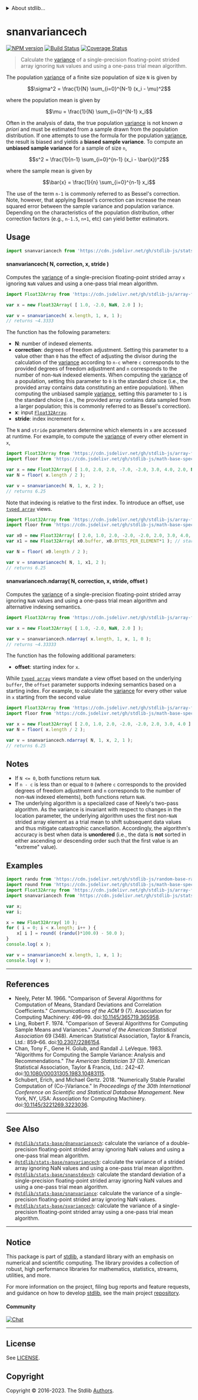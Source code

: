 <!--

@license Apache-2.0

Copyright (c) 2020 The Stdlib Authors.

Licensed under the Apache License, Version 2.0 (the "License");
you may not use this file except in compliance with the License.
You may obtain a copy of the License at

   http://www.apache.org/licenses/LICENSE-2.0

Unless required by applicable law or agreed to in writing, software
distributed under the License is distributed on an "AS IS" BASIS,
WITHOUT WARRANTIES OR CONDITIONS OF ANY KIND, either express or implied.
See the License for the specific language governing permissions and
limitations under the License.

-->


<details>
  <summary>
    About stdlib...
  </summary>
  <p>We believe in a future in which the web is a preferred environment for numerical computation. To help realize this future, we've built stdlib. stdlib is a standard library, with an emphasis on numerical and scientific computation, written in JavaScript (and C) for execution in browsers and in Node.js.</p>
  <p>The library is fully decomposable, being architected in such a way that you can swap out and mix and match APIs and functionality to cater to your exact preferences and use cases.</p>
  <p>When you use stdlib, you can be absolutely certain that you are using the most thorough, rigorous, well-written, studied, documented, tested, measured, and high-quality code out there.</p>
  <p>To join us in bringing numerical computing to the web, get started by checking us out on <a href="https://github.com/stdlib-js/stdlib">GitHub</a>, and please consider <a href="https://opencollective.com/stdlib">financially supporting stdlib</a>. We greatly appreciate your continued support!</p>
</details>

# snanvariancech

[![NPM version][npm-image]][npm-url] [![Build Status][test-image]][test-url] [![Coverage Status][coverage-image]][coverage-url] <!-- [![dependencies][dependencies-image]][dependencies-url] -->

> Calculate the [variance][variance] of a single-precision floating-point strided array ignoring `NaN` values and using a one-pass trial mean algorithm.

<section class="intro">

The population [variance][variance] of a finite size population of size `N` is given by

<!-- <equation class="equation" label="eq:population_variance" align="center" raw="\sigma^2 = \frac{1}{N} \sum_{i=0}^{N-1} (x_i - \mu)^2" alt="Equation for the population variance."> -->

```math
\sigma^2 = \frac{1}{N} \sum_{i=0}^{N-1} (x_i - \mu)^2
```

<!-- <div class="equation" align="center" data-raw-text="\sigma^2 = \frac{1}{N} \sum_{i=0}^{N-1} (x_i - \mu)^2" data-equation="eq:population_variance">
    <img src="https://cdn.jsdelivr.net/gh/stdlib-js/stdlib@593b8d50a1058699be05a387cbf1bb752f63b581/lib/node_modules/@stdlib/stats/base/snanvariancech/docs/img/equation_population_variance.svg" alt="Equation for the population variance.">
    <br>
</div> -->

<!-- </equation> -->

where the population mean is given by

<!-- <equation class="equation" label="eq:population_mean" align="center" raw="\mu = \frac{1}{N} \sum_{i=0}^{N-1} x_i" alt="Equation for the population mean."> -->

```math
\mu = \frac{1}{N} \sum_{i=0}^{N-1} x_i
```

<!-- <div class="equation" align="center" data-raw-text="\mu = \frac{1}{N} \sum_{i=0}^{N-1} x_i" data-equation="eq:population_mean">
    <img src="https://cdn.jsdelivr.net/gh/stdlib-js/stdlib@593b8d50a1058699be05a387cbf1bb752f63b581/lib/node_modules/@stdlib/stats/base/snanvariancech/docs/img/equation_population_mean.svg" alt="Equation for the population mean.">
    <br>
</div> -->

<!-- </equation> -->

Often in the analysis of data, the true population [variance][variance] is not known _a priori_ and must be estimated from a sample drawn from the population distribution. If one attempts to use the formula for the population [variance][variance], the result is biased and yields a **biased sample variance**. To compute an **unbiased sample variance** for a sample of size `n`,

<!-- <equation class="equation" label="eq:unbiased_sample_variance" align="center" raw="s^2 = \frac{1}{n-1} \sum_{i=0}^{n-1} (x_i - \bar{x})^2" alt="Equation for computing an unbiased sample variance."> -->

```math
s^2 = \frac{1}{n-1} \sum_{i=0}^{n-1} (x_i - \bar{x})^2
```

<!-- <div class="equation" align="center" data-raw-text="s^2 = \frac{1}{n-1} \sum_{i=0}^{n-1} (x_i - \bar{x})^2" data-equation="eq:unbiased_sample_variance">
    <img src="https://cdn.jsdelivr.net/gh/stdlib-js/stdlib@593b8d50a1058699be05a387cbf1bb752f63b581/lib/node_modules/@stdlib/stats/base/snanvariancech/docs/img/equation_unbiased_sample_variance.svg" alt="Equation for computing an unbiased sample variance.">
    <br>
</div> -->

<!-- </equation> -->

where the sample mean is given by

<!-- <equation class="equation" label="eq:sample_mean" align="center" raw="\bar{x} = \frac{1}{n} \sum_{i=0}^{n-1} x_i" alt="Equation for the sample mean."> -->

```math
\bar{x} = \frac{1}{n} \sum_{i=0}^{n-1} x_i
```

<!-- <div class="equation" align="center" data-raw-text="\bar{x} = \frac{1}{n} \sum_{i=0}^{n-1} x_i" data-equation="eq:sample_mean">
    <img src="https://cdn.jsdelivr.net/gh/stdlib-js/stdlib@593b8d50a1058699be05a387cbf1bb752f63b581/lib/node_modules/@stdlib/stats/base/snanvariancech/docs/img/equation_sample_mean.svg" alt="Equation for the sample mean.">
    <br>
</div> -->

<!-- </equation> -->

The use of the term `n-1` is commonly referred to as Bessel's correction. Note, however, that applying Bessel's correction can increase the mean squared error between the sample variance and population variance. Depending on the characteristics of the population distribution, other correction factors (e.g., `n-1.5`, `n+1`, etc) can yield better estimators.

</section>

<!-- /.intro -->



<section class="usage">

## Usage

```javascript
import snanvariancech from 'https://cdn.jsdelivr.net/gh/stdlib-js/stats-base-snanvariancech@v0.1.1-deno/mod.js';
```

#### snanvariancech( N, correction, x, stride )

Computes the [variance][variance] of a single-precision floating-point strided array `x` ignoring `NaN` values and using a one-pass trial mean algorithm.

```javascript
import Float32Array from 'https://cdn.jsdelivr.net/gh/stdlib-js/array-float32@deno/mod.js';

var x = new Float32Array( [ 1.0, -2.0, NaN, 2.0 ] );

var v = snanvariancech( x.length, 1, x, 1 );
// returns ~4.3333
```

The function has the following parameters:

-   **N**: number of indexed elements.
-   **correction**: degrees of freedom adjustment. Setting this parameter to a value other than `0` has the effect of adjusting the divisor during the calculation of the [variance][variance] according to `n-c` where `c` corresponds to the provided degrees of freedom adjustment and `n` corresponds to the number of non-`NaN` indexed elements. When computing the [variance][variance] of a population, setting this parameter to `0` is the standard choice (i.e., the provided array contains data constituting an entire population). When computing the unbiased sample [variance][variance], setting this parameter to `1` is the standard choice (i.e., the provided array contains data sampled from a larger population; this is commonly referred to as Bessel's correction).
-   **x**: input [`Float32Array`][@stdlib/array/float32].
-   **stride**: index increment for `x`.

The `N` and `stride` parameters determine which elements in `x` are accessed at runtime. For example, to compute the [variance][variance] of every other element in `x`,

```javascript
import Float32Array from 'https://cdn.jsdelivr.net/gh/stdlib-js/array-float32@deno/mod.js';
import floor from 'https://cdn.jsdelivr.net/gh/stdlib-js/math-base-special-floor@deno/mod.js';

var x = new Float32Array( [ 1.0, 2.0, 2.0, -7.0, -2.0, 3.0, 4.0, 2.0, NaN ] );
var N = floor( x.length / 2 );

var v = snanvariancech( N, 1, x, 2 );
// returns 6.25
```

Note that indexing is relative to the first index. To introduce an offset, use [`typed array`][mdn-typed-array] views.

<!-- eslint-disable stdlib/capitalized-comments -->

```javascript
import Float32Array from 'https://cdn.jsdelivr.net/gh/stdlib-js/array-float32@deno/mod.js';
import floor from 'https://cdn.jsdelivr.net/gh/stdlib-js/math-base-special-floor@deno/mod.js';

var x0 = new Float32Array( [ 2.0, 1.0, 2.0, -2.0, -2.0, 2.0, 3.0, 4.0, NaN ] );
var x1 = new Float32Array( x0.buffer, x0.BYTES_PER_ELEMENT*1 ); // start at 2nd element

var N = floor( x0.length / 2 );

var v = snanvariancech( N, 1, x1, 2 );
// returns 6.25
```

#### snanvariancech.ndarray( N, correction, x, stride, offset )

Computes the [variance][variance] of a single-precision floating-point strided array ignoring `NaN` values and using a one-pass trial mean algorithm and alternative indexing semantics.

```javascript
import Float32Array from 'https://cdn.jsdelivr.net/gh/stdlib-js/array-float32@deno/mod.js';

var x = new Float32Array( [ 1.0, -2.0, NaN, 2.0 ] );

var v = snanvariancech.ndarray( x.length, 1, x, 1, 0 );
// returns ~4.33333
```

The function has the following additional parameters:

-   **offset**: starting index for `x`.

While [`typed array`][mdn-typed-array] views mandate a view offset based on the underlying `buffer`, the `offset` parameter supports indexing semantics based on a starting index. For example, to calculate the [variance][variance] for every other value in `x` starting from the second value

```javascript
import Float32Array from 'https://cdn.jsdelivr.net/gh/stdlib-js/array-float32@deno/mod.js';
import floor from 'https://cdn.jsdelivr.net/gh/stdlib-js/math-base-special-floor@deno/mod.js';

var x = new Float32Array( [ 2.0, 1.0, 2.0, -2.0, -2.0, 2.0, 3.0, 4.0 ] );
var N = floor( x.length / 2 );

var v = snanvariancech.ndarray( N, 1, x, 2, 1 );
// returns 6.25
```

</section>

<!-- /.usage -->

<section class="notes">

## Notes

-   If `N <= 0`, both functions return `NaN`.
-   If `n - c` is less than or equal to `0` (where `c` corresponds to the provided degrees of freedom adjustment and `n` corresponds to the number of non-`NaN` indexed elements), both functions return `NaN`.
-   The underlying algorithm is a specialized case of Neely's two-pass algorithm. As the variance is invariant with respect to changes in the location parameter, the underlying algorithm uses the first non-`NaN` strided array element as a trial mean to shift subsequent data values and thus mitigate catastrophic cancellation. Accordingly, the algorithm's accuracy is best when data is **unordered** (i.e., the data is **not** sorted in either ascending or descending order such that the first value is an "extreme" value).

</section>

<!-- /.notes -->

<section class="examples">

## Examples

<!-- eslint no-undef: "error" -->

```javascript
import randu from 'https://cdn.jsdelivr.net/gh/stdlib-js/random-base-randu@deno/mod.js';
import round from 'https://cdn.jsdelivr.net/gh/stdlib-js/math-base-special-round@deno/mod.js';
import Float32Array from 'https://cdn.jsdelivr.net/gh/stdlib-js/array-float32@deno/mod.js';
import snanvariancech from 'https://cdn.jsdelivr.net/gh/stdlib-js/stats-base-snanvariancech@v0.1.1-deno/mod.js';

var x;
var i;

x = new Float32Array( 10 );
for ( i = 0; i < x.length; i++ ) {
    x[ i ] = round( (randu()*100.0) - 50.0 );
}
console.log( x );

var v = snanvariancech( x.length, 1, x, 1 );
console.log( v );
```

</section>

<!-- /.examples -->

* * *

<section class="references">

## References

-   Neely, Peter M. 1966. "Comparison of Several Algorithms for Computation of Means, Standard Deviations and Correlation Coefficients." _Communications of the ACM_ 9 (7). Association for Computing Machinery: 496–99. doi:[10.1145/365719.365958][@neely:1966a].
-   Ling, Robert F. 1974. "Comparison of Several Algorithms for Computing Sample Means and Variances." _Journal of the American Statistical Association_ 69 (348). American Statistical Association, Taylor & Francis, Ltd.: 859–66. doi:[10.2307/2286154][@ling:1974a].
-   Chan, Tony F., Gene H. Golub, and Randall J. LeVeque. 1983. "Algorithms for Computing the Sample Variance: Analysis and Recommendations." _The American Statistician_ 37 (3). American Statistical Association, Taylor & Francis, Ltd.: 242–47. doi:[10.1080/00031305.1983.10483115][@chan:1983a].
-   Schubert, Erich, and Michael Gertz. 2018. "Numerically Stable Parallel Computation of (Co-)Variance." In _Proceedings of the 30th International Conference on Scientific and Statistical Database Management_. New York, NY, USA: Association for Computing Machinery. doi:[10.1145/3221269.3223036][@schubert:2018a].

</section>

<!-- /.references -->

<!-- Section for related `stdlib` packages. Do not manually edit this section, as it is automatically populated. -->

<section class="related">

* * *

## See Also

-   <span class="package-name">[`@stdlib/stats-base/dnanvariancech`][@stdlib/stats/base/dnanvariancech]</span><span class="delimiter">: </span><span class="description">calculate the variance of a double-precision floating-point strided array ignoring NaN values and using a one-pass trial mean algorithm.</span>
-   <span class="package-name">[`@stdlib/stats-base/nanvariancech`][@stdlib/stats/base/nanvariancech]</span><span class="delimiter">: </span><span class="description">calculate the variance of a strided array ignoring NaN values and using a one-pass trial mean algorithm.</span>
-   <span class="package-name">[`@stdlib/stats-base/snanstdevch`][@stdlib/stats/base/snanstdevch]</span><span class="delimiter">: </span><span class="description">calculate the standard deviation of a single-precision floating-point strided array ignoring NaN values and using a one-pass trial mean algorithm.</span>
-   <span class="package-name">[`@stdlib/stats-base/snanvariance`][@stdlib/stats/base/snanvariance]</span><span class="delimiter">: </span><span class="description">calculate the variance of a single-precision floating-point strided array ignoring NaN values.</span>
-   <span class="package-name">[`@stdlib/stats-base/svariancech`][@stdlib/stats/base/svariancech]</span><span class="delimiter">: </span><span class="description">calculate the variance of a single-precision floating-point strided array using a one-pass trial mean algorithm.</span>

</section>

<!-- /.related -->

<!-- Section for all links. Make sure to keep an empty line after the `section` element and another before the `/section` close. -->


<section class="main-repo" >

* * *

## Notice

This package is part of [stdlib][stdlib], a standard library with an emphasis on numerical and scientific computing. The library provides a collection of robust, high performance libraries for mathematics, statistics, streams, utilities, and more.

For more information on the project, filing bug reports and feature requests, and guidance on how to develop [stdlib][stdlib], see the main project [repository][stdlib].

#### Community

[![Chat][chat-image]][chat-url]

---

## License

See [LICENSE][stdlib-license].


## Copyright

Copyright &copy; 2016-2023. The Stdlib [Authors][stdlib-authors].

</section>

<!-- /.stdlib -->

<!-- Section for all links. Make sure to keep an empty line after the `section` element and another before the `/section` close. -->

<section class="links">

[npm-image]: http://img.shields.io/npm/v/@stdlib/stats-base-snanvariancech.svg
[npm-url]: https://npmjs.org/package/@stdlib/stats-base-snanvariancech

[test-image]: https://github.com/stdlib-js/stats-base-snanvariancech/actions/workflows/test.yml/badge.svg?branch=v0.1.1
[test-url]: https://github.com/stdlib-js/stats-base-snanvariancech/actions/workflows/test.yml?query=branch:v0.1.1

[coverage-image]: https://img.shields.io/codecov/c/github/stdlib-js/stats-base-snanvariancech/main.svg
[coverage-url]: https://codecov.io/github/stdlib-js/stats-base-snanvariancech?branch=main

<!--

[dependencies-image]: https://img.shields.io/david/stdlib-js/stats-base-snanvariancech.svg
[dependencies-url]: https://david-dm.org/stdlib-js/stats-base-snanvariancech/main

-->

[chat-image]: https://img.shields.io/gitter/room/stdlib-js/stdlib.svg
[chat-url]: https://app.gitter.im/#/room/#stdlib-js_stdlib:gitter.im

[stdlib]: https://github.com/stdlib-js/stdlib

[stdlib-authors]: https://github.com/stdlib-js/stdlib/graphs/contributors

[umd]: https://github.com/umdjs/umd
[es-module]: https://developer.mozilla.org/en-US/docs/Web/JavaScript/Guide/Modules

[deno-url]: https://github.com/stdlib-js/stats-base-snanvariancech/tree/deno
[umd-url]: https://github.com/stdlib-js/stats-base-snanvariancech/tree/umd
[esm-url]: https://github.com/stdlib-js/stats-base-snanvariancech/tree/esm
[branches-url]: https://github.com/stdlib-js/stats-base-snanvariancech/blob/main/branches.md

[stdlib-license]: https://raw.githubusercontent.com/stdlib-js/stats-base-snanvariancech/main/LICENSE

[variance]: https://en.wikipedia.org/wiki/Variance

[@stdlib/array/float32]: https://github.com/stdlib-js/array-float32/tree/deno

[mdn-typed-array]: https://developer.mozilla.org/en-US/docs/Web/JavaScript/Reference/Global_Objects/TypedArray

[@neely:1966a]: https://doi.org/10.1145/365719.365958

[@ling:1974a]: https://doi.org/10.2307/2286154

[@chan:1983a]: https://doi.org/10.1080/00031305.1983.10483115

[@schubert:2018a]: https://doi.org/10.1145/3221269.3223036

<!-- <related-links> -->

[@stdlib/stats/base/dnanvariancech]: https://github.com/stdlib-js/stats-base-dnanvariancech/tree/deno

[@stdlib/stats/base/nanvariancech]: https://github.com/stdlib-js/stats-base-nanvariancech/tree/deno

[@stdlib/stats/base/snanstdevch]: https://github.com/stdlib-js/stats-base-snanstdevch/tree/deno

[@stdlib/stats/base/snanvariance]: https://github.com/stdlib-js/stats-base-snanvariance/tree/deno

[@stdlib/stats/base/svariancech]: https://github.com/stdlib-js/stats-base-svariancech/tree/deno

<!-- </related-links> -->

</section>

<!-- /.links -->
